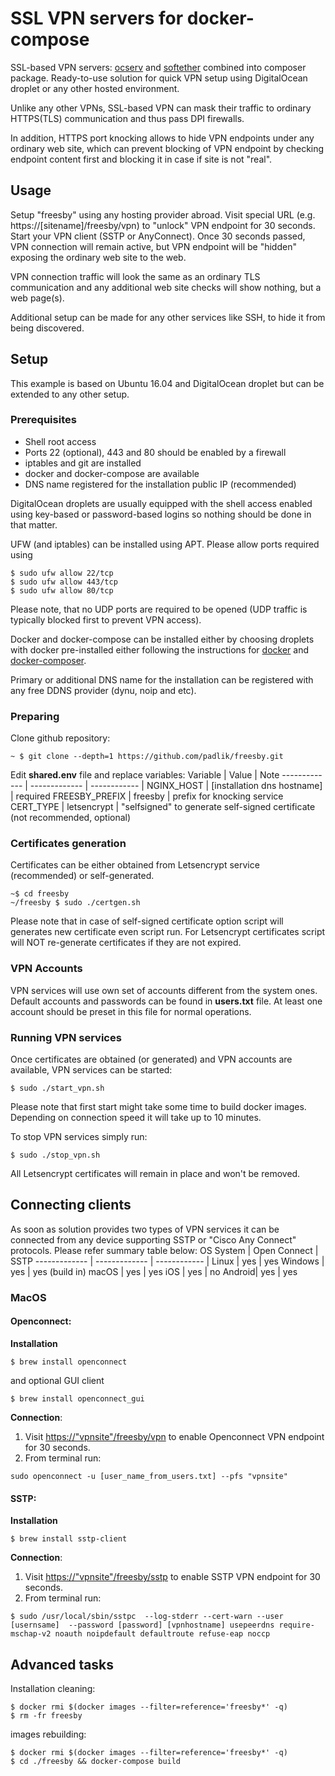 # SSL VPN servers for docker-compose 
SSL-based VPN servers: [ocserv](https://ocserv.gitlab.io/www/index.html) and [softether](https://www.softether.org/) combined into composer package. Ready-to-use solution for quick VPN setup using DigitalOcean droplet or any other hosted environment.

Unlike any other VPNs, SSL-based VPN can mask their traffic to ordinary HTTPS(TLS) communication and thus pass DPI firewalls.

In addition, HTTPS port knocking allows to hide VPN endpoints under any ordinary web site, which can prevent blocking of VPN endpoint by checking endpoint content first and blocking it in case if site is not "real".   

## Usage

Setup "freesby" using any hosting provider abroad. Visit special URL (e.g. https://[sitename]/freesby/vpn) to "unlock" VPN endpoint for 30 seconds. Start your VPN client (SSTP or AnyConnect). Once 30 seconds passed, VPN connection will remain active, but VPN endpoint will be "hidden" exposing the ordinary web site to the web.     

VPN connection traffic will look the same as an ordinary TLS communication and any additional web site checks will show nothing, but a web page(s). 

Additional setup can be made for any other services like SSH, to hide it from being discovered.  

## Setup

This example is based on Ubuntu 16.04 and DigitalOcean droplet but can be extended to any other setup.

### Prerequisites 
- Shell root access
- Ports 22 (optional), 443 and 80 should be enabled by a firewall
- iptables and git are installed 
- docker and docker-compose are available
- DNS name registered for the installation public IP (recommended)  

DigitalOcean droplets are usually equipped with the shell access enabled using key-based or password-based logins so nothing should be done in that matter. 

UFW (and iptables) can be installed using APT. Please allow ports required using
```shell
$ sudo ufw allow 22/tcp
$ sudo ufw allow 443/tcp
$ sudo ufw allow 80/tcp
```
Please note, that no UDP ports are required to be opened (UDP traffic is typically blocked first to prevent VPN access). 

Docker and docker-compose can be installed either by choosing droplets with docker pre-installed either following the instructions for [docker](https://docs.docker.com/engine/install/ubuntu/) and [docker-composer](https://www.digitalocean.com/community/tutorials/how-to-install-docker-compose-on-ubuntu-16-04).

Primary or additional DNS name for the installation can be registered with any free DDNS provider (dynu, noip and etc). 

### Preparing   
Clone github repository:
```shell
~ $ git clone --depth=1 https://github.com/padlik/freesby.git
```

Edit __shared.env__ file and replace variables:
Variable  | Value | Note 
------------- | ------------- | ------------ |
NGINX_HOST  | [installation dns hostname] | required
FREESBY_PREFIX  | freesby | prefix for knocking service
CERT_TYPE  | letsencrypt |  "selfsigned" to generate self-signed certificate (not recommended, optional)


### Certificates generation
Certificates can be either obtained from Letsencrypt service (recommended) or self-generated.
```shell
~$ cd freesby
~/freesby $ sudo ./certgen.sh
```
Please note that in case of self-signed certificate option script will generates new certificate even script run. For Letsencrypt certificates script will NOT re-generate certificates if they are not expired.

### VPN Accounts
VPN services will use own set of accounts different from the system ones. Default accounts and passwords can be found in __users.txt__ file. At least one account should be preset in this file for normal operations.    

### Running VPN services
Once certificates are obtained (or generated) and VPN accounts are available, VPN services can be started:

```shell
$ sudo ./start_vpn.sh
```
Please note that first start might take some time to build docker images. Depending on connection speed it will take up to 10 minutes. 

To stop VPN services simply run:
```shell
$ sudo ./stop_vpn.sh
```
All Letsencrypt certificates will remain in place and won't be removed. 

## Connecting clients
As soon as solution provides two types of VPN services it can be connected from any device supporting SSTP or "Cisco Any Connect" protocols. Please refer summary table below:
OS System  | Open Connect | SSTP 
------------- | ------------- | ------------ |
Linux  | yes | yes
Windows  | yes | yes (build in)
macOS  | yes |  yes 
iOS | yes | no 
Android| yes | yes

### MacOS
#### Openconnect:
__Installation__
```shell
$ brew install openconnect 
```
and optional GUI client
```shell
$ brew install openconnect_gui
```
__Connection__:
1. Visit [https://"vpnsite"/freesby/vpn]() to enable Openconnect VPN endpoint for 30 seconds.
2. From terminal run:
```shell
sudo openconnect -u [user_name_from_users.txt] --pfs "vpnsite"
```
#### SSTP:
__Installation__
```shell
$ brew install sstp-client
```
__Connection__:
1. Visit [https://"vpnsite"/freesby/sstp]() to enable SSTP VPN endpoint for 30 seconds.
2. From terminal run:

```shell
$ sudo /usr/local/sbin/sstpc  --log-stderr --cert-warn --user [usernsame]  --password [password] [vpnhostname] usepeerdns require-mschap-v2 noauth noipdefault defaultroute refuse-eap noccp
```

## Advanced tasks
Installation cleaning:
```shell
$ docker rmi $(docker images --filter=reference='freesby*' -q)
$ rm -fr freesby
```

images rebuilding:
```shell
$ docker rmi $(docker images --filter=reference='freesby*' -q)
$ cd ./freesby && docker-compose build
```


